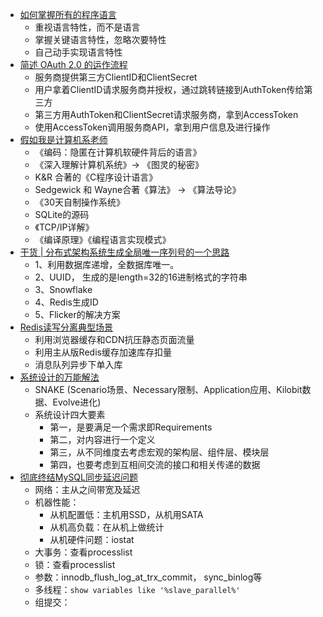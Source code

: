 
* [如何掌握所有的程序语言](http://www.yinwang.org/blog-cn/2017/07/06/master-pl)
  - 重视语言特性，而不是语言
  - 掌握关键语言特性，忽略次要特性
  - 自己动手实现语言特性
* [简述 OAuth 2.0 的运作流程](http://www.barretlee.com/blog/2016/01/10/oauth2-introduce/)
  - 服务商提供第三方ClientID和ClientSecret
  - 用户拿着ClientID请求服务商并授权，通过跳转链接到AuthToken传给第三方
  - 第三方用AuthToken和ClientSecret请求服务商，拿到AccessToken
  - 使用AccessToken调用服务商API，拿到用户信息及进行操作
* [假如我是计算机系老师](https://mp.weixin.qq.com/s?__biz=MzAxOTc0NzExNg==&mid=413878948&idx=1&sn=70986470ce1957e302680da0ad71f22b&scene=21#wechat_redirect)
  - 《编码：隐匿在计算机软硬件背后的语言》
  - 《深入理解计算机系统》-> 《图灵的秘密》
  - K&R 合著的《C程序设计语言》
  - Sedgewick 和 Wayne合著《算法》 -> 《算法导论》
  - 《30天自制操作系统》
  - SQLite的源码
  - 《TCP/IP详解》
  - 《编译原理》《编程语言实现模式》
* [干货 | 分布式架构系统生成全局唯一序列号的一个思路](https://mp.weixin.qq.com/s?__biz=MjM5MDI3MjA5MQ==&mid=2697266651&idx=2&sn=77a5b0d4cabcbb00fafeb6a409b93cd7&scene=21#wechat_redirect)
  - 1、利用数据库递增，全数据库唯一。
  - 2、UUID， 生成的是length=32的16进制格式的字符串
  - 3、Snowflake
  - 4、Redis生成ID
  - 5、Flicker的解决方案
* [Redis读写分离典型场景](http://www.jianshu.com/p/18041ffbdd9a?utm_source=tuicool&utm_medium=referral)
  - 利用浏览器缓存和CDN抗压静态页面流量
  - 利用主从版Redis缓存加速库存扣量
  - 消息队列异步下单入库
* [系统设计的万能解法](https://mp.weixin.qq.com/s/u8NDvKcYv4ztVVRT_HaUJw)
  - SNAKE (Scenario场景、Necessary限制、Application应用、Kilobit数据、Evolve进化)
  - 系统设计四大要素
    - 第一，是要满足一个需求即Requirements
    - 第二，对内容进行一个定义
    - 第三，从不同维度去考虑宏观的架构层、组件层、模块层
    - 第四，也要考虑到互相间交流的接口和相关传递的数据
* [彻底终结MySQL同步延迟问题](https://www.jianshu.com/p/ed19bb0e748a)
  - 网络：主从之间带宽及延迟
  - 机器性能：
    - 从机配置低：主机用SSD，从机用SATA
    - 从机高负载：在从机上做统计
    - 从机硬件问题：iostat
  - 大事务：查看processlist
  - 锁：查看processlist
  - 参数：innodb_flush_log_at_trx_commit， sync_binlog等
  - 多线程：`show variables like '%slave_parallel%'`
  - 组提交：